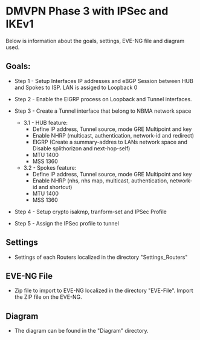 # DMVPN Phase 3 with IPSec and IKEv1

Below is information about the goals, settings, EVE-NG file and diagram used.

## Goals:

- Step 1 - Setup Interfaces IP addresses and eBGP Session between HUB and Spokes to ISP. LAN is assiged to Loopback 0
- Step 2 - Enable the EIGRP process on Loopback and Tunnel interfaces.
- Step 3 - Create a Tunnel interface that belong to NBMA network space 
	 - 3.1 - HUB feature:
		- Define IP address, Tunnel source, mode GRE Multipoint and key
		- Enable NHRP (multicast, authentication, network-id and redirect)
		- EIGRP (Create a summary-addres to LANs network space and Disable splithorizon and next-hop-self)
		- MTU 1400
		- MSS 1360
	- 3.2 - Spokes feature:
		- Define IP address, Tunnel source, mode GRE Multipoint and key
		- Enable NHRP (nhs, nhs map, multicast, authentication, network-id and shortcut)
		- MTU 1400
		- MSS 1360

- Step 4 - Setup crypto isakmp, tranform-set and IPSec Profile
- Step 5 - Assign the IPSec profile to tunnel

## Settings

- Settings of each Routers localized in the directory "Settings_Routers"

## EVE-NG File

- Zip file to import to EVE-NG localized in the directory "EVE-File". Import the ZIP file on the EVE-NG.

## Diagram

- The diagram can be found in the "Diagram" directory.





